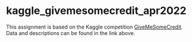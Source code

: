 # kaggle_givemesomecredit_apr2022

This assignment is based on the Kaggle competition [GiveMeSomeCredit](https://www.kaggle.com/competitions/GiveMeSomeCredit).
Data and descriptions can be found in the link above.